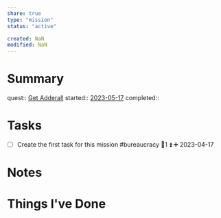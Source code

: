 ```yaml
---
share: true
type: "mission"
status: "active"

created: NaN 
modified: NaN
---
```

 
# Summary
quest:: [Get Adderall](./Get%20Adderall.md)
started:: [2023-05-17](./2023-05-17.md)
completed::
# Tasks
- [ ] Create the first task for this mission #bureaucracy  🥄1 ⏫ ➕ 2023-04-17

# Notes

# Things I've Done